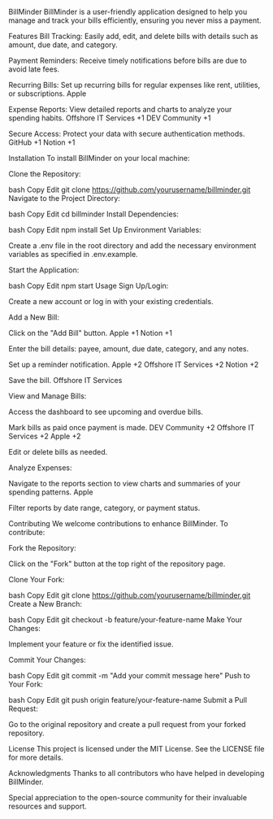 BillMinder
BillMinder is a user-friendly application designed to help you manage and track your bills efficiently, ensuring you never miss a payment.

Features
Bill Tracking: Easily add, edit, and delete bills with details such as amount, due date, and category.​

Payment Reminders: Receive timely notifications before bills are due to avoid late fees.​

Recurring Bills: Set up recurring bills for regular expenses like rent, utilities, or subscriptions.​
Apple

Expense Reports: View detailed reports and charts to analyze your spending habits.​
Offshore IT Services
+1
DEV Community
+1

Secure Access: Protect your data with secure authentication methods.​
GitHub
+1
Notion
+1

Installation
To install BillMinder on your local machine:

Clone the Repository:

bash
Copy
Edit
git clone https://github.com/yourusername/billminder.git
Navigate to the Project Directory:

bash
Copy
Edit
cd billminder
Install Dependencies:

bash
Copy
Edit
npm install
Set Up Environment Variables:

Create a .env file in the root directory and add the necessary environment variables as specified in .env.example.

Start the Application:

bash
Copy
Edit
npm start
Usage
Sign Up/Login:

Create a new account or log in with your existing credentials.

Add a New Bill:

Click on the "Add Bill" button.​
Apple
+1
Notion
+1

Enter the bill details: payee, amount, due date, category, and any notes.​

Set up a reminder notification.​
Apple
+2
Offshore IT Services
+2
Notion
+2

Save the bill.​
Offshore IT Services

View and Manage Bills:

Access the dashboard to see upcoming and overdue bills.​

Mark bills as paid once payment is made.​
DEV Community
+2
Offshore IT Services
+2
Apple
+2

Edit or delete bills as needed.​

Analyze Expenses:

Navigate to the reports section to view charts and summaries of your spending patterns.​
Apple

Filter reports by date range, category, or payment status.​

Contributing
We welcome contributions to enhance BillMinder. To contribute:

Fork the Repository:

Click on the "Fork" button at the top right of the repository page.

Clone Your Fork:

bash
Copy
Edit
git clone https://github.com/yourusername/billminder.git
Create a New Branch:

bash
Copy
Edit
git checkout -b feature/your-feature-name
Make Your Changes:

Implement your feature or fix the identified issue.

Commit Your Changes:

bash
Copy
Edit
git commit -m "Add your commit message here"
Push to Your Fork:

bash
Copy
Edit
git push origin feature/your-feature-name
Submit a Pull Request:

Go to the original repository and create a pull request from your forked repository.

License
This project is licensed under the MIT License. See the LICENSE file for more details.​

Acknowledgments
Thanks to all contributors who have helped in developing BillMinder.​

Special appreciation to the open-source community for their invaluable resources and support.
